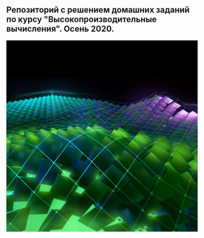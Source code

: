 ## Репозиторий с решением домашних заданий по курсу "Высокопроизводительные вычисления". Осень 2020.
![](HPC.jpg)
